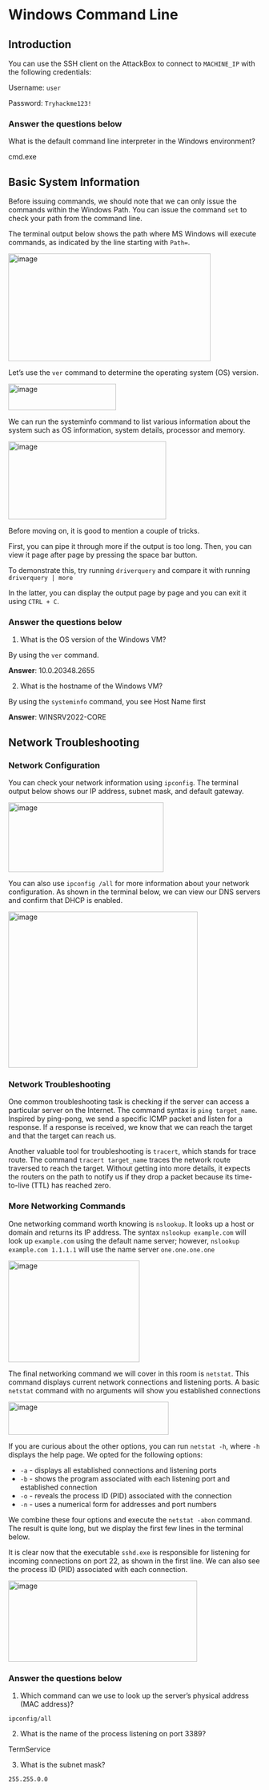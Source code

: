 # Windows Command Line

## Introduction

You can use the SSH client on the AttackBox to connect to `MACHINE_IP` with the following credentials:

Username: `user`

Password: `Tryhackme123!`

### Answer the questions below

What is the default command line interpreter in the Windows environment?

cmd.exe

## Basic System Information

Before issuing commands, we should note that we can only issue the commands within the Windows Path. You can issue the command `set` to check your path from the command line. 

The terminal output below shows the path where MS Windows will execute commands, as indicated by the line starting with `Path=`.

<img width="404" height="215" alt="image" src="https://github.com/user-attachments/assets/6e2a23de-7e1a-4ab7-ba53-d7227a9f9975" />

Let’s use the `ver` command to determine the operating system (OS) version. 

<img width="215" height="53" alt="image" src="https://github.com/user-attachments/assets/61a86557-83a6-41f1-9cbf-1b02793edd20" />

We can run the systeminfo command to list various information about the system such as OS information, system details, processor and memory.

<img width="315" height="156" alt="image" src="https://github.com/user-attachments/assets/c8379c57-ef3a-4a5d-838e-d0123f547714" />

Before moving on, it is good to mention a couple of tricks.

First, you can pipe it through more if the output is too long. Then, you can view it page after page by pressing the space bar button. 

To demonstrate this, try running `driverquery` and compare it with running `driverquery | more`

In the latter, you can display the output page by page and you can exit it using `CTRL + C`.

### Answer the questions below

1. What is the OS version of the Windows VM?

By using the `ver` command.

**Answer**: 10.0.20348.2655

2. What is the hostname of the Windows VM?

By using the `systeminfo` command, you see Host Name first

**Answer**: WINSRV2022-CORE

## Network Troubleshooting

### Network Configuration

You can check your network information using `ipconfig`. The terminal output below shows our IP address, subnet mask, and default gateway.

<img width="310" height="139" alt="image" src="https://github.com/user-attachments/assets/7975b7da-2b79-4d08-8302-d98af8c406c1" />

You can also use `ipconfig /all` for more information about your network configuration. As shown in the terminal below, we can view our DNS servers and confirm that DHCP is enabled.

<img width="378" height="312" alt="image" src="https://github.com/user-attachments/assets/d90be907-52df-4d15-9fdf-1083994678f5" />

### Network Troubleshooting

One common troubleshooting task is checking if the server can access a particular server on the Internet. The command syntax is `ping target_name`. Inspired by ping-pong, we send a specific ICMP packet and listen for a response. If a response is received, we know that we can reach the target and that the target can reach us.

Another valuable tool for troubleshooting is `tracert`, which stands for trace route. The command `tracert target_name` traces the network route traversed to reach the target. Without getting into more details, it expects the routers on the path to notify us if they drop a packet because its time-to-live (TTL) has reached zero. 

### More Networking Commands

One networking command worth knowing is `nslookup`. It looks up a host or domain and returns its IP address. The syntax `nslookup example.com` will look up `example.com` using the default name server; however, `nslookup example.com 1.1.1.1` will use the name server `one.one.one.one`

<img width="262" height="203" alt="image" src="https://github.com/user-attachments/assets/4d8b80bd-361b-42f2-adc2-853a7dedddeb" />

The final networking command we will cover in this room is `netstat`. This command displays current network connections and listening ports. A basic `netstat` command with no arguments will show you established connections

<img width="320" height="66" alt="image" src="https://github.com/user-attachments/assets/837d1e68-0ec3-408b-bd2f-bf716a189791" />

If you are curious about the other options, you can run `netstat -h`, where `-h` displays the help page. We opted for the following options:
- `-a` - displays all established connections and listening ports
- `-b` - shows the program associated with each listening port and established connection
- `-o` - reveals the process ID (PID) associated with the connection
- `-n` - uses a numerical form for addresses and port numbers

We combine these four options and execute the `netstat -abon` command. The result is quite long, but we display the first few lines in the terminal below. 

It is clear now that the executable `sshd.exe` is responsible for listening for incoming connections on port 22, as shown in the first line. We can also see the process ID (PID) associated with each connection.

<img width="377" height="162" alt="image" src="https://github.com/user-attachments/assets/4cc20934-3ec3-4409-a357-cfdaa6f4ab3c" />

### Answer the questions below

1. Which command can we use to look up the server’s physical address (MAC address)?

`ipconfig/all`

2. What is the name of the process listening on port 3389?

TermService

3. What is the subnet mask?

`255.255.0.0`






